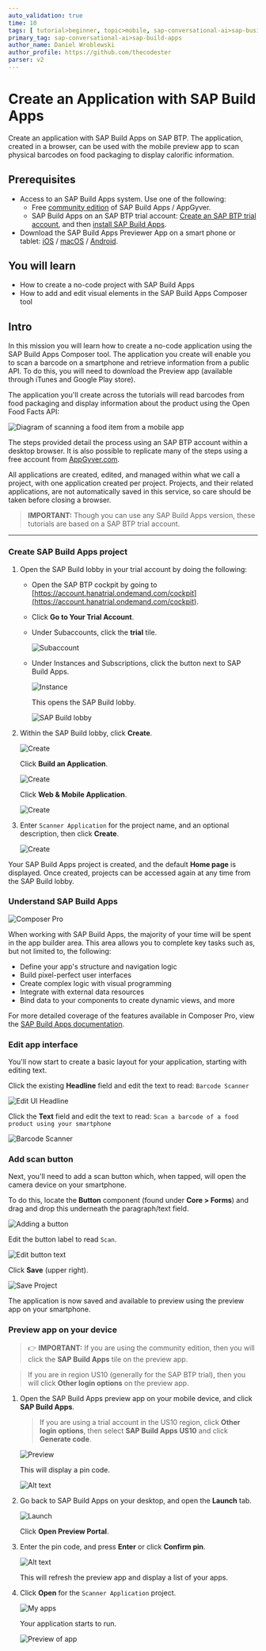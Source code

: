 ```yaml
---
auto_validation: true
time: 10
tags: [ tutorial>beginner, topic>mobile, sap-conversational-ai>sap-business-technology-platform]
primary_tag: sap-conversational-ai>sap-build-apps
author_name: Daniel Wroblewski
author_profile: https://github.com/thecodester
parser: v2
---
```

 
# Create an Application with SAP Build Apps
<!-- description --> Create an application with SAP Build Apps on SAP BTP. The application, created in a browser, can be used with the mobile preview app to scan physical barcodes on food packaging to display calorific information.


## Prerequisites
- Access to an SAP Build Apps system. Use one of the following:
    - Free [community edition](https://www.appgyver.com/community) of SAP Build Apps / AppGyver.
    - SAP Build Apps on an SAP BTP trial account: [Create an SAP BTP trial account](https://developers.sap.com/tutorials/hcp-create-trial-account.html), and then [install SAP Build Apps](https://youtu.be/ZpQM2B1v2GY).
- Download the SAP Build Apps Previewer App on a smart phone or tablet: [iOS](https://apps.apple.com/us/app/sap-appgyver-preview/id1585856868) / [macOS](https://downloads.appgyver.com/SAP_AppGyver_preview_v3.4.4.zip) / [Android](https://play.google.com/store/apps/details?id=com.sap.appgyver.preview.release).


## You will learn
  - How to create a no-code project with SAP Build Apps
  - How to add and edit visual elements in the SAP Build Apps Composer tool

## Intro
In this mission you will learn how to create a no-code application using the SAP Build Apps Composer tool. The application you create will enable you to scan a barcode on a smartphone and retrieve information from a public API. To do this, you will need to download the Preview app (available through iTunes and Google Play store).

The application you'll create across the tutorials will read barcodes from food packaging and display information about the product using the Open Food Facts API:

![Diagram of scanning a food item from a mobile app](OpenFoodFactsDiagram.png)

The steps provided detail the process using an SAP BTP account within a desktop browser. It is also possible to replicate many of the steps using a free account from [AppGyver.com](https://AppGyver.com).

All applications are created, edited, and managed within what we call a project, with one application created per project. Projects, and their related applications, are not automatically saved in this service, so care should be taken before closing a browser.

>**IMPORTANT:** Though you can use any SAP Build Apps version, these tutorials are based on a SAP BTP trial account.

---

### Create SAP Build Apps project

1. Open the SAP Build lobby in your trial account by doing the following:

    - Open the SAP BTP cockpit by going to [https://account.hanatrial.ondemand.com/cockpit](https://account.hanatrial.ondemand.com/cockpit).

    - Click **Go to Your Trial Account**.

    - Under Subaccounts, click the **trial** tile.     

        ![Subaccount](start1.png)

    - Under Instances and Subscriptions, click the button next to SAP Build Apps.
    
        ![Instance](start2.png)
        
        This opens the SAP Build lobby.

        ![SAP Build lobby](start3.png)

2. Within the SAP Build lobby, click **Create**.
   
    ![Create](startnew1.png)
   
    Click **Build an Application**. 
   
    ![Create](startnew2.png)

    Click **Web & Mobile Application**. 

    ![Create](startnew3.png)

3. Enter `Scanner Application` for the project name, and an optional description, then click **Create**.

    ![Create](startnew4.png)

Your SAP Build Apps project is created, and the default **Home page** is displayed. Once created, projects can be accessed again at any time from the SAP Build lobby.



### Understand SAP Build Apps

![Composer Pro](composerPro.png)

When working with SAP Build Apps, the majority of your time will be spent in the app builder area. This area allows you to complete key tasks such as, but not limited to, the following:

- Define your app's structure and navigation logic
- Build pixel-perfect user interfaces
- Create complex logic with visual programming
- Integrate with external data resources
- Bind data to your components to create dynamic views, and more

For more detailed coverage of the features available in Composer Pro, view the [SAP Build Apps documentation](https://help.sap.com/docs/BUILD_APPS/431746e4c663458aa68d9754b237bfc6/daece9f87abf4f7187a14ae0b1f8b2ab.html).



### Edit app interface

You'll now start to create a basic layout for your application, starting with editing text.

Click the existing **Headline** field and edit the text to read:  `Barcode Scanner`

![Edit UI Headline](EditHeadline.png)

Click the **Text** field and edit the text to read: `Scan a barcode of a food product using your smartphone`

![Barcode Scanner](BarcodeScanner.png)






### Add scan button

Next, you'll need to add a scan button which, when tapped, will open the camera device on your smartphone.

To do this, locate the **Button** component (found under **Core > Forms**) and drag and drop this underneath the paragraph/text field.

![Adding a button](AddButton.png)

Edit the button label to read `Scan`.

![Edit button text](EditButtonText.png)

Click **Save** (upper right).

![Save Project](SaveProject.png)

The application is now saved and available to preview using the preview app on your smartphone.



### Preview app on your device
>👉 **IMPORTANT:** If you are using the community edition, then you will click the **SAP Build Apps** tile on the preview app.

>If you are in region US10 (generally for the SAP BTP trial), then you will click **Other login options** on the preview app.



1. Open the SAP Build Apps preview app on your mobile device, and click **SAP Build Apps**.

    >If you are using a trial account in the US10 region, click **Other login options**, then select **SAP Build Apps US10** and click **Generate code**.

    ![Preview](IMG_3950.PNG)

    This will display a pin code.

    ![Alt text](IMG_3952.PNG)
    
2. Go back to SAP Build Apps on your desktop, and open the **Launch** tab.
    
    ![Launch](launch1a.png)
    
    Click **Open Preview Portal**.

3. Enter the pin code, and press **Enter** or click **Confirm pin**.

    ![Alt text](Launch2a.png)

    This will refresh the preview app and display a list of your apps. 

4. Click **Open** for the `Scanner Application` project.

    ![My apps](IMG_3953.PNG) 

    Your application starts to run.

    ![Preview of app](IMG_5465.PNG)

